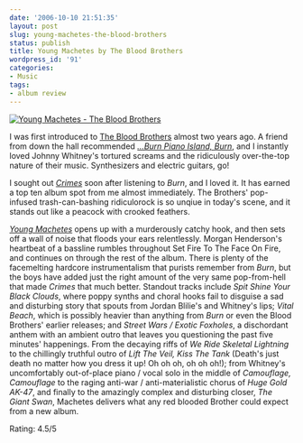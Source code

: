 ```yaml
---
date: '2006-10-10 21:51:35'
layout: post
slug: young-machetes-the-blood-brothers
status: publish
title: Young Machetes by The Blood Brothers
wordpress_id: '91'
categories:
- Music
tags:
- album review
---
```


[![Young Machetes - The Blood Brothers](http://www.thomasupton.com/images/album/blood_brothers-young_machetes-2006.jpg)](http://www.amazon.com/Young-Machetes-Blood-Brothers/dp/B000ICLRKM/sr=1-1/qid=1160531140/ref=pd_bbs_1/104-0333363-6217517?ie=UTF8&s=music)



I was first introduced to [The Blood Brothers](http://www.last.fm/music/The+Blood+Brothers) almost two years ago.  A friend from down the hall recommended _[...Burn Piano Island, Burn](http://www.last.fm/music/The+Blood+Brothers/...Burn%2C+Piano+Island%2C+Burn)_, and I instantly loved Johnny Whitney's tortured screams and the ridiculously over-the-top nature of their music.  Synthesizers and electric guitars, go!

I sought out _[Crimes](http://www.last.fm/music/The+Blood+Brothers/Crimes)_ soon after listening to _Burn_, and I loved it.  It has earned a top ten album spot from me  almost immediately.  The Brothers' pop-infused trash-can-bashing ridiculorock is so unqiue in today's scene, and it stands out like a peacock with crooked feathers.

_[Young Machetes](http://www.last.fm/music/The+Blood+Brothers/Young+Machetes)_ opens up with a murderously catchy hook, and then sets off a wall of noise that floods your ears relentlessly.  Morgan Henderson's heartbeat of a bassline rumbles throughout Set Fire To The Face On Fire, and continues on through the rest of the album.  There is plenty of the facemelting hardcore instrumentalism that purists remember from _Burn_, but the boys have added just the right amount of the very same pop-from-hell that made _Crimes_ that much better.  Standout tracks include _Spit Shine Your Black Clouds_, where poppy synths and choral hooks fail to disguise a sad and disturbing story that spouts from Jordan Blilie's and Whitney's lips; _Vital Beach_, which is possibly heavier than anything from _Burn_ or even the Blood Brothers' earlier releases; and _Street Wars / Exotic Foxholes_, a dischordant anthem with an ambient outro that leaves you questioning the past five minutes' happenings.  From the decaying riffs of _We Ride Skeletal Lightning_ to the chillingly truthful outro of _Lift The Veil, Kiss The Tank_ (Death's just death no matter how you dress it up! Oh oh oh, oh oh oh!); from Whitney's uncomfortably out-of-place piano / vocal solo in the middle of _Camouflage, Camouflage_ to the raging anti-war / anti-materialistic chorus of _Huge Gold AK-47_, and finally to the amazingly complex and disturbing closer, _The Giant Swan_, Machetes delivers what any red blooded Brother could expect from a new album.

Rating: 4.5/5
